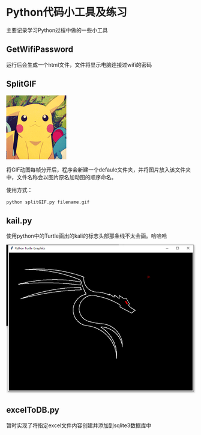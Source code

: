 # Python代码小工具及练习

主要记录学习Python过程中做的一些小工具

## GetWifiPassword

运行后会生成一个html文件，文件将显示电脑连接过wifi的密码

## SplitGIF

![皮卡丘](https://github.com/PQ-Glasses/PythonWidget/blob/master/SplitGIF/pq.gif)

将GIF动图每帧分开后，程序会新建一个defaule文件夹，并将图片放入该文件夹中，文件名称会以图片原名加动图的顺序命名。

使用方式：

```bash
python splitGIF.py filename.gif
```

## kail.py

使用python中的Turtle画出的kali的标志头部那条线不太会画。哈哈哈

![kali](https://github.com/PQ-Glasses/PythonWidget/blob/master/image/kali.png)

## excelToDB.py

暂时实现了将指定excel文件内容创建并添加到sqlite3数据库中

